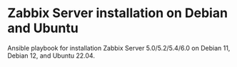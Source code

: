 # Zabbix Server installation on Debian and Ubuntu

Ansible playbook for installation Zabbix Server 5.0/5.2/5.4/6.0 on Debian 11, Debian 12, and Ubuntu 22.04.
